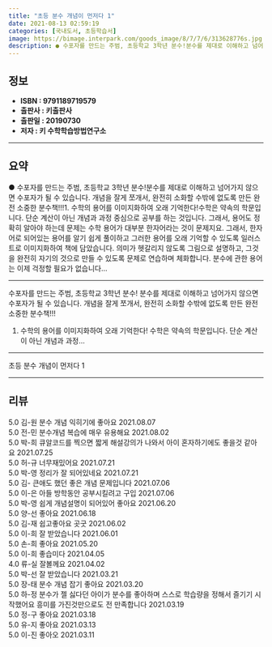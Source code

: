 ```yaml
---
title: "초등 분수 개념이 먼저다 1"
date: 2021-08-13 02:59:19
categories: [국내도서, 초등학습서]
image: https://bimage.interpark.com/goods_image/8/7/7/6/313628776s.jpg
description: ● 수포자를 만드는 주범, 초등학교 3학년 분수!분수를 제대로 이해하고 넘어가지 않으면 수포자가 될 수 있습니다. 개념을 잘게 쪼개서, 완전히 소화할 수밖에 없도록 만든 완전 소중한 분수책!!!1. 수학의 용어를 이미지화하여 오래 기억한다!수학은 약속의 학문입니다. 단순 계산이 아닌
---
```


## **정보**

- **ISBN : 9791189719579**
- **출판사 : 키출판사**
- **출판일 : 20190730**
- **저자 : 키 수학학습방법연구소**

------



## **요약**

●  수포자를 만드는 주범, 초등학교 3학년 분수!분수를 제대로 이해하고 넘어가지 않으면 수포자가 될 수 있습니다. 개념을 잘게 쪼개서, 완전히 소화할 수밖에 없도록 만든 완전 소중한 분수책!!!1. 수학의 용어를 이미지화하여 오래 기억한다!수학은 약속의 학문입니다. 단순 계산이 아닌 개념과 과정 중심으로 공부를 하는 것입니다. 그래서, 용어도 정확히 알아야 하는데 문제는 수학 용어가 대부분 한자어라는 것이 문제지요. 그래서, 한자어로 되어있는 용어를 알기 쉽게 풀이하고 그러한 용어를 오래 기억할 수 있도록 일러스트로 이미지화하여 책에 담았습니다. 의미가 헷갈리지 않도록 그림으로 설명하고, 그것을 완전히 자기의 것으로 만들 수 있도록 문제로 연습하며 체화합니다. 분수에 관한 용어는 이제 걱정할 필요가 없습니다...

------

수포자를 만드는 주범, 초등학교 3학년 분수!
분수를 제대로 이해하고 넘어가지 않으면 수포자가 될 수 있습니다. 
개념을 잘게 쪼개서, 완전히 소화할 수밖에 없도록 만든 완전 소중한 분수책!!!

1. 수학의 용어를 이미지화하여 오래 기억한다!
수학은 약속의 학문입니다. 단순 계산이 아닌 개념과 과정... 

------


초등 분수 개념이 먼저다 1 

------


## **리뷰** 

5.0 김-원 분수 개념 익히기에 좋아요 2021.08.07 <br/>5.0 전-민 분수개념 복습에 매우 유용해요 2021.08.02 <br/>5.0 박-희 큐알코드를 찍으면 짧게 해설강의가 나와서 아이 혼자하기에도 좋을것 같아요 2021.07.25 <br/>5.0 허-규 너무재밌어요 2021.07.21 <br/>5.0 박-영 정리가 잘 되어있네요 2021.07.21 <br/>5.0 김- 큰애도 했던 좋은 개념 문제입니다 2021.07.06 <br/>5.0 이-은 아들 방학동안 공부시킬려고 구입 2021.07.06 <br/>5.0 박-영 쉽게 개념설명이 되어있어 좋아요 2021.06.20 <br/>5.0 양-선 좋아요 2021.06.18 <br/>5.0 김-재 쉽고좋아요 곳굿 2021.06.02 <br/>5.0 이-희 잘 받았습니다 2021.06.01 <br/>5.0 손-희 좋아요  2021.05.20 <br/>5.0 이-희 좋습미다 2021.04.05 <br/>4.0 류-실 잘볼께요  2021.04.02 <br/>5.0 박-선 잘 받았습니다  2021.03.21 <br/>5.0 장-태 분수 개념 잡기 좋아요 2021.03.20 <br/>5.0 하-정 분수가 젤 싫다던 아이가 분수를 좋아하며 스스로 학습량을 정해서 즐기기 시작했어요
흥미를 가진것만으로도 전 만족합니다 2021.03.19 <br/>5.0 정-구 좋아요 2021.03.18 <br/>5.0 유-지 좋아요 2021.03.13 <br/>5.0 이-진 좋아오 2021.03.11 <br/>